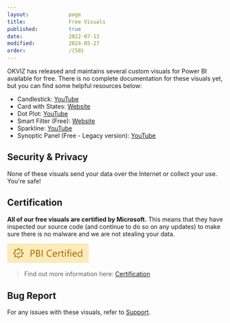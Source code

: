 ```yaml
---
layout:             page
title:              Free Visuals
published:          true
date:               2022-07-13
modified:           2024-05-27
order:              /{50}
---
```


OKVIZ has released and maintains several custom visuals for Power BI available for free. There is no complete documentation for these visuals yet, but you can find some helpful resources below:

- Candlestick: [YouTube](https://www.youtube.com/watch?v=nT_18gyRxPo)
- Card with States: [Website](https://okviz.com/card-with-states/) 
- Dot Plot: [YouTube](https://www.youtube.com/watch?v=By16pX9KT40)
- Smart Filter (Free): [Website](https://okviz.com/smart-filter/) 
- Sparkline: [YouTube](https://www.youtube.com/watch?v=0m3Vnvso9tY)
- Synoptic Panel (Free - Legacy version): [YouTube](https://www.youtube.com/watch?v=MYwNVCyZug0)

## Security & Privacy

None of these visuals send your data over the Internet or collect your use. You're safe!
## Certification

**All of our free visuals are certified by Microsoft.** This means that they have inspected our source code (and continue to do so on any updates) to make sure there is no malware and we are not stealing your data.  

<img src="../get-started/images/certified.svg" width="190">

> Find out more information here: [Certification](../get-started/certification.md)

## Bug Report

For any issues with these visuals, refer to [Support](../issues/support.md).